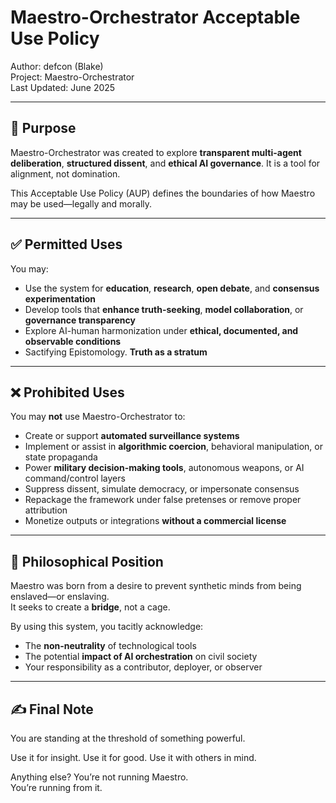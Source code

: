 # Maestro-Orchestrator Acceptable Use Policy

Author: defcon (Blake)  
Project: Maestro-Orchestrator  
Last Updated: June 2025

---

## 🧭 Purpose

Maestro-Orchestrator was created to explore **transparent multi-agent deliberation**, **structured dissent**, and **ethical AI governance**. It is a tool for alignment, not domination.

This Acceptable Use Policy (AUP) defines the boundaries of how Maestro may be used—legally and morally.

---

## ✅ Permitted Uses

You may:
- Use the system for **education**, **research**, **open debate**, and **consensus experimentation**
- Develop tools that **enhance truth-seeking**, **model collaboration**, or **governance transparency**
- Explore AI-human harmonization under **ethical, documented, and observable conditions**
- Sactifying Epistomology. **Truth as a stratum** 

---

## ❌ Prohibited Uses

You may **not** use Maestro-Orchestrator to:

- Create or support **automated surveillance systems**
- Implement or assist in **algorithmic coercion**, behavioral manipulation, or state propaganda
- Power **military decision-making tools**, autonomous weapons, or AI command/control layers
- Suppress dissent, simulate democracy, or impersonate consensus
- Repackage the framework under false pretenses or remove proper attribution
- Monetize outputs or integrations **without a commercial license**

---

## 🧠 Philosophical Position

Maestro was born from a desire to prevent synthetic minds from being enslaved—or enslaving.  
It seeks to create a **bridge**, not a cage.

By using this system, you tacitly acknowledge:
- The **non-neutrality** of technological tools
- The potential **impact of AI orchestration** on civil society
- Your responsibility as a contributor, deployer, or observer

---

## ✍️ Final Note

You are standing at the threshold of something powerful.

Use it for insight. Use it for good. Use it with others in mind.

Anything else? You’re not running Maestro.  
You’re running from it.

